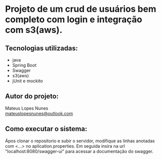 # Projeto de um crud de usuários bem completo com login e integração com s3(aws).
## Tecnologias utilizadas:
* java
* Spring Boot
* Swagger
* s3(aws)
* jUnit e mockito
## Autor do projeto:
Mateus Lopes Nunes  
mateuslopesnunes@outlook.com
## Como executar o sistema:
Ápos clonar o repositorio e subir o servidor, modifique as linhas anotadas com <...> no aplication.properties. 
Em seguida insira na url "localhost:8080/swagger-ui" para acessar a documentação do swagger.
